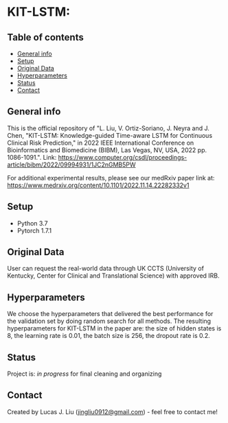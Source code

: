 #  KIT-LSTM:
## Table of contents

* [General info](#general-info)
* [Setup](#setup)
* [Original Data](#Original-Data)
* [Hyperparameters](#Hyperparameters)
* [Status](#status)
* [Contact](#contact)
 
## General info
This is the official repository of "L. Liu, V. Ortiz-Soriano, J. Neyra and J. Chen, "KIT-LSTM: Knowledge-guided Time-aware LSTM for Continuous Clinical Risk Prediction," in 2022 IEEE International Conference on Bioinformatics and Biomedicine (BIBM), Las Vegas, NV, USA, 2022 pp. 1086-1091.". Link: https://www.computer.org/csdl/proceedings-article/bibm/2022/09994931/1JC2nGMB5PW

For additional experimental results, please see our medRxiv paper link at: https://www.medrxiv.org/content/10.1101/2022.11.14.22282332v1

## Setup
- Python 3.7
- Pytorch 1.7.1

## Original Data
User can request the real-world data through UK CCTS (University of Kentucky, Center for Clinical and Translational Science) with approved IRB.

## Hyperparameters
We choose the hyperparameters that delivered the best performance for the validation set by doing random search for all methods.
The resulting hyperparameters for KIT-LSTM in the paper are: the size of hidden states is 8, the learning rate is 0.01, the batch size is 256, the dropout rate is 0.2.

## Status
Project is: _in progress_ for final cleaning and organizing   

## Contact
Created by Lucas J. Liu (jingliu0912@gmail.com) - feel free to contact me!

 
